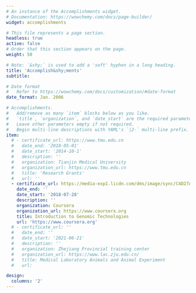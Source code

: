 ```yaml
---
# An instance of the Accomplishments widget.
# Documentation: https://wowchemy.com/docs/page-builder/
widget: accomplishments

# This file represents a page section.
headless: true
active: false 
# Order that this section appears on the page.
weight: 50

# Note: `&shy;` is used to add a 'soft' hyphen in a long heading.
title: 'Accomplish&shy;ments'
subtitle:

# Date format
#   Refer to https://wowchemy.com/docs/customization/#date-format
date_format: Jan. 2006

# Accomplishments.
#   Add/remove as many `item` blocks below as you like.
#   `title`, `organization`, and `date_start` are the required parameters.
#   Leave other parameters empty if not required.
#   Begin multi-line descriptions with YAML's `|2-` multi-line prefix.
item:
  # - certificate_url: https://www.tmu.edu.cn
  #   date_end: '2018-05-01'
  #   date_start: '2014-10-1'
  #   description: ''
  #   organization: Tianjin Medical University
  #   organization_url: https://www.tmu.edu.cn
  #   title: 'Research Grants'
  #   url: ''
  - certificate_url: https://media-exp1.licdn.com/dms/image/sync/C4D27AQF_OfeTQClb7w/articleshare-shrink_1280_800/0/1660729577313?e=1661335200&v=beta&t=53ZmYggOSh5yhsRK2oFFJU5jAWL8uupMMcl80WP96B0
    date_end: ''
    date_start: '2018-07-28'
    description: ''
    organization: Coursera
    organization_url: https://www.coursera.org
    title: Introduction to Genomic Technologies
    url: 'https://www.coursera.org'
  # - certificate_url: ''
  #   date_end: ''
  #   date_start: '2021-06-21'
  #   description: ''
  #   organization: Zhejiang Provincial training center
  #   organization_url: https://www.lac.zju.edu.cn/
  #   title: Medical Laboratory Animals and Animal Experiment
  #   url: 

design:
  columns: '2'
---
```

